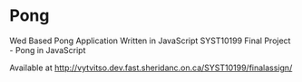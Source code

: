 # Pong
Wed Based Pong Application Written in JavaScript
SYST10199 Final Project - Pong in JavaScript

Available at http://vytvitso.dev.fast.sheridanc.on.ca/SYST10199/finalassign/

